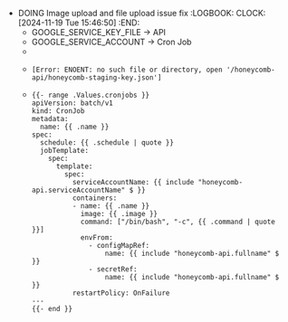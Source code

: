 - DOING Image upload and file upload issue fix
  :LOGBOOK:
  CLOCK: [2024-11-19 Tue 15:46:50]
  :END:
	- GOOGLE_SERVICE_KEY_FILE -> API
	- GOOGLE_SERVICE_ACCOUNT -> Cron Job
	-
	- ```apl
	  [Error: ENOENT: no such file or directory, open '/honeycomb-api/honeycomb-staging-key.json']
	  ```
	- ```apl
	  {{- range .Values.cronjobs }}
	  apiVersion: batch/v1
	  kind: CronJob
	  metadata:
	    name: {{ .name }}
	  spec:
	    schedule: {{ .schedule | quote }}
	    jobTemplate:
	      spec:
	        template:
	          spec:
	            serviceAccountName: {{ include "honeycomb-api.serviceAccountName" $ }}
	            containers:
	            - name: {{ .name }}
	              image: {{ .image }}
	              command: ["/bin/bash", "-c", {{ .command | quote }}]
	              envFrom:
	                - configMapRef:
	                    name: {{ include "honeycomb-api.fullname" $ }}
	                - secretRef:
	                    name: {{ include "honeycomb-api.fullname" $ }}
	            restartPolicy: OnFailure
	  ---
	  {{- end }}
	  
	  ```